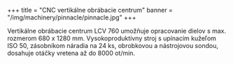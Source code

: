 +++
title = "CNC vertikálne obrábacie centrum"
banner = "/img/machinery/pinnacle/pinnacle.jpg"
+++

Vertikálne obrábacie centrum LCV 760 umožňuje opracovanie dielov s max. rozmerom 680 x 1280 mm. Vysokoproduktívny stroj s upínacím kužeľom ISO 50, zásobníkom náradia na 24 ks, obrobkovou a nástrojovou sondou, dosahuje otáčky vretena až do 8000 ot/min.
